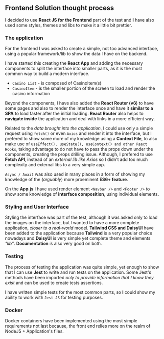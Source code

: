 ## Frontend Solution thought process
I decided to use **React JS for the Frontend** part of the test and I have also used some styles, themes and libs to make it a little bit prettier.

### The application
For the frontend I was asked to create a simple, not too advanced interface, using a popular framework/lib to show the data I have on the backend.

I have started this creating the **React App** and adding the necessary components to split the interface into smaller parts, as it is the most common way to build a modern interface.

* `Casino List` - is composed of CasinoItem(s)
* `CasinoItem` - is the smaller portion of the screen to load and render the casino information

Beyond the components, I have also added the **React Router (v6)** to have some pages and also to render the interface once and have it **similar to a SPA** to load faster after the initial loading. **React Router** also helps to **navigate inside** the application and deal with links in a more efficient way.

Related to the *data brought into the application*, I could use only a simple request using `fetch()` or even `Axios` and render it into the interface, but I prefered to show some more of my knowledge using a **Context File**, to also make use of `useEffect(), useState(), useContext() and other React Hooks`, taking advantage to do not have to pass the props down under the components, creating the props drilling issue. Although, I prefered to use **Fetch API**, instead of an *external lib like Axios* so I didn't add too much complexity and external libs to a very simple app.

`Async / Await` was also used in many places in a form of showing my knowledge of the (*arguably*) more proeminent **ES6+ feature**.

On the **App.js** I have used render element `<Navbar />` and `<Footer />` to show some knowledge of **interface composition**, using individual elements.

### Styling and User Interface
Styling the interface was part of the test, although it was asked only to load the images on the interface, but I wanted to have a more complete application, *closer to a real-world* model.
**Tailwind CSS and DaisyUI** have been added to the application because **Tailwind** is a very popular choice nowadays and **DaisyUI** is very simple yet complete theme and elements *"lib"*. **Documentation** is also very good on both.

### Testing

The process of testing the application was quite simple, yet enough to show that I can use **Jest** to write and run tests on the application. Some Jest's methods have been imported *only to provide information that I know they exist* and can be used to create tests assertions.

I have written simple tests for the most common parts, so I could show my ability to work with `Jest JS` for testing purposes.

  

### Docker

Docker containers have been implemented using the most simple requirements not last because, the front end relies more on the realm of NodeJS + Application's files.